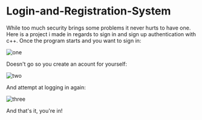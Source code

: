 # Login-and-Registration-System

While too much security brings some problems it never hurts to have one.
Here is a project i made in regards to sign in and sign up authentication with c++.
Once the program starts and you want to sign in:

![one](https://github.com/Cheneba/Login-and-Registration-System/assets/117812926/8a137963-84b4-47b1-b60a-f57f96e1a387)

Doesn't go so you create an acount for yourself:

![two](https://github.com/Cheneba/Login-and-Registration-System/assets/117812926/4439d93c-1830-4e32-a80d-6f434a59afbe)

And attempt at logging in again:

![three](https://github.com/Cheneba/Login-and-Registration-System/assets/117812926/99a42302-99d8-4f51-bee0-7f9a76ea1eb4)

And that's it, you're in!
